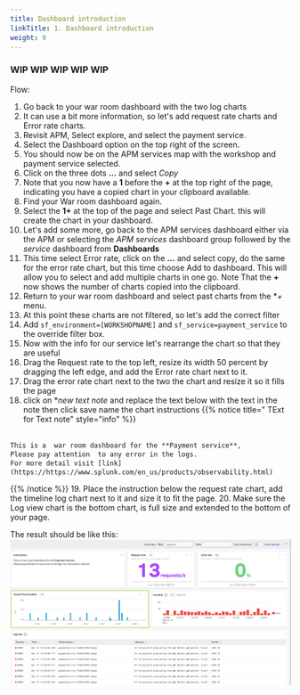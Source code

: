 ```yaml
---
title: Dashboard introduction
linkTitle: 1. Dashboard introduction
weight: 9
---
```


### WIP WIP WIP WIP WIP

Flow:

1. Go back to your war room dashboard with the two log charts
2. It can use a bit more information, so let's add request rate charts and Error rate charts.
3. Revisit APM, Select explore, and select the payment service.
4. Select the Dashboard option on the top right of the screen.
5. You should now be on the APM services map with the workshop and payment service selected.
6. Click on the three dots **...** and select *Copy*
7. Note that you now have a **1**  before the **+**  at the top right of the page, indicating you have a copied chart in your clipboard available.
8. Find your War room dashboard again.
9. Select the  **1+** at the top of the page and select Past Chart. this will create the chart in your dashboard.
10. Let's add some more, go back to the APM services dashboard either via the APM  or selecting the *APM services* dashboard group followed by the *service* dashboard from **Dashboards**
11. This time select Error rate, click on the **...**  and select copy, do the same for the error rate chart, but this time choose Add to dashboard. This will allow you to select and add multiple charts in one go. Note That the **+** now shows the number of charts copied into the clipboard.
12. Return to your war room dashboard and select past charts from the **+* menu.
13. At this point these charts are not filtered, so let's add the correct filter
14. Add `sf_environment=[WORKSHOPNAME]` and `sf_service=payment_service` to the override filter box.
15. Now with the info for our service let's rearrange the chart so that they are useful
16. Drag the Request rate to the top left, resize its width 50 percent by dragging the left edge, and add the Error rate chart next to it.
17. Drag the error rate chart next to the two the chart and resize it so it fills the page
18. click on **new text note* and replace the text below with the text in the note  then click save  name the chart instructions
{{% notice title=" TExt for Text note" style="info" %}}

```text

This is a  war room dashboard for the **Payment service**,  
Please pay attention  to any error in the logs.
For more detail visit [link](https://https://www.splunk.com/en_us/products/observability.html)

```

{{% /notice %}}
19. Place the instruction below the request rate chart, add the timeline log chart next to it and size it to fit the page.
20. Make sure the Log view chart is the bottom chart, is full size and extended to the bottom of your page.

The result should be like this:
![war room](images/warroom.png)
